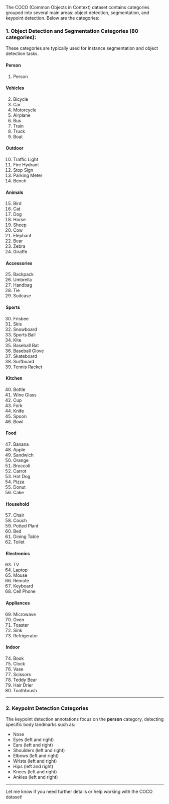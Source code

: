 The COCO (Common Objects in Context) dataset contains categories grouped into several main areas: object detection, segmentation, and keypoint detection. Below are the categories:

### 1. **Object Detection and Segmentation Categories (80 categories)**:
These categories are typically used for instance segmentation and object detection tasks.

#### **Person**
1. Person

#### **Vehicles**
2. Bicycle  
3. Car  
4. Motorcycle  
5. Airplane  
6. Bus  
7. Train  
8. Truck  
9. Boat

#### **Outdoor**
10. Traffic Light  
11. Fire Hydrant  
12. Stop Sign  
13. Parking Meter  
14. Bench

#### **Animals**
15. Bird  
16. Cat  
17. Dog  
18. Horse  
19. Sheep  
20. Cow  
21. Elephant  
22. Bear  
23. Zebra  
24. Giraffe

#### **Accessories**
25. Backpack  
26. Umbrella  
27. Handbag  
28. Tie  
29. Suitcase

#### **Sports**
30. Frisbee  
31. Skis  
32. Snowboard  
33. Sports Ball  
34. Kite  
35. Baseball Bat  
36. Baseball Glove  
37. Skateboard  
38. Surfboard  
39. Tennis Racket

#### **Kitchen**
40. Bottle  
41. Wine Glass  
42. Cup  
43. Fork  
44. Knife  
45. Spoon  
46. Bowl

#### **Food**
47. Banana  
48. Apple  
49. Sandwich  
50. Orange  
51. Broccoli  
52. Carrot  
53. Hot Dog  
54. Pizza  
55. Donut  
56. Cake

#### **Household**
57. Chair  
58. Couch  
59. Potted Plant  
60. Bed  
61. Dining Table  
62. Toilet

#### **Electronics**
63. TV  
64. Laptop  
65. Mouse  
66. Remote  
67. Keyboard  
68. Cell Phone

#### **Appliances**
69. Microwave  
70. Oven  
71. Toaster  
72. Sink  
73. Refrigerator

#### **Indoor**
74. Book  
75. Clock  
76. Vase  
77. Scissors  
78. Teddy Bear  
79. Hair Drier  
80. Toothbrush

---

### 2. **Keypoint Detection Categories**
The keypoint detection annotations focus on the **person** category, detecting specific body landmarks such as:
- Nose
- Eyes (left and right)
- Ears (left and right)
- Shoulders (left and right)
- Elbows (left and right)
- Wrists (left and right)
- Hips (left and right)
- Knees (left and right)
- Ankles (left and right)

---

Let me know if you need further details or help working with the COCO dataset!